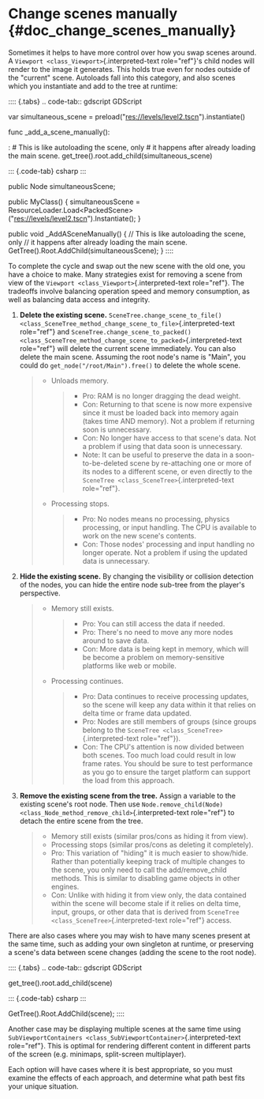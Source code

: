 # Change scenes manually {#doc_change_scenes_manually}

Sometimes it helps to have more control over how you swap scenes around.
A `Viewport <class_Viewport>`{.interpreted-text role="ref"}\'s child
nodes will render to the image it generates. This holds true even for
nodes outside of the \"current\" scene. Autoloads fall into this
category, and also scenes which you instantiate and add to the tree at
runtime:

:::: {.tabs}
.. code-tab:: gdscript GDScript

var simultaneous_scene =
preload(\"<res://levels/level2.tscn>\").instantiate()

func \_add_a_scene_manually():

:   \# This is like autoloading the scene, only \# it happens after
    already loading the main scene.
    get_tree().root.add_child(simultaneous_scene)

::: {.code-tab}
csharp
:::

public Node simultaneousScene;

public MyClass() { simultaneousScene =
ResourceLoader.Load\<PackedScene\>(\"<res://levels/level2.tscn>\").Instantiate();
}

public void \_AddASceneManually() { // This is like autoloading the
scene, only // it happens after already loading the main scene.
GetTree().Root.AddChild(simultaneousScene); }
::::

To complete the cycle and swap out the new scene with the old one, you
have a choice to make. Many strategies exist for removing a scene from
view of the `Viewport <class_Viewport>`{.interpreted-text role="ref"}.
The tradeoffs involve balancing operation speed and memory consumption,
as well as balancing data access and integrity.

1.  **Delete the existing scene.**
    `SceneTree.change_scene_to_file() <class_SceneTree_method_change_scene_to_file>`{.interpreted-text
    role="ref"} and
    `SceneTree.change_scene_to_packed() <class_SceneTree_method_change_scene_to_packed>`{.interpreted-text
    role="ref"} will delete the current scene immediately. You can also
    delete the main scene. Assuming the root node\'s name is \"Main\",
    you could do `get_node("/root/Main").free()` to delete the whole
    scene.

    > - Unloads memory.
    >
    >   > - Pro: RAM is no longer dragging the dead weight.
    >   > - Con: Returning to that scene is now more expensive since it
    >   >   must be loaded back into memory again (takes time AND
    >   >   memory). Not a problem if returning soon is unnecessary.
    >   > - Con: No longer have access to that scene\'s data. Not a
    >   >   problem if using that data soon is unnecessary.
    >   > - Note: It can be useful to preserve the data in a
    >   >   soon-to-be-deleted scene by re-attaching one or more of its
    >   >   nodes to a different scene, or even directly to the
    >   >   `SceneTree <class_SceneTree>`{.interpreted-text role="ref"}.
    >
    > - Processing stops.
    >
    >   > - Pro: No nodes means no processing, physics processing, or
    >   >   input handling. The CPU is available to work on the new
    >   >   scene\'s contents.
    >   > - Con: Those nodes\' processing and input handling no longer
    >   >   operate. Not a problem if using the updated data is
    >   >   unnecessary.

2.  **Hide the existing scene.** By changing the visibility or collision
    detection of the nodes, you can hide the entire node sub-tree from
    the player\'s perspective.

    > - Memory still exists.
    >
    >   > - Pro: You can still access the data if needed.
    >   > - Pro: There\'s no need to move any more nodes around to save
    >   >   data.
    >   > - Con: More data is being kept in memory, which will be become
    >   >   a problem on memory-sensitive platforms like web or mobile.
    >
    > - Processing continues.
    >
    >   > - Pro: Data continues to receive processing updates, so the
    >   >   scene will keep any data within it that relies on delta time
    >   >   or frame data updated.
    >   > - Pro: Nodes are still members of groups (since groups belong
    >   >   to the `SceneTree <class_SceneTree>`{.interpreted-text
    >   >   role="ref"}).
    >   > - Con: The CPU\'s attention is now divided between both
    >   >   scenes. Too much load could result in low frame rates. You
    >   >   should be sure to test performance as you go to ensure the
    >   >   target platform can support the load from this approach.

3.  **Remove the existing scene from the tree.** Assign a variable to
    the existing scene\'s root node. Then use
    `Node.remove_child(Node) <class_Node_method_remove_child>`{.interpreted-text
    role="ref"} to detach the entire scene from the tree.

    > - Memory still exists (similar pros/cons as hiding it from view).
    > - Processing stops (similar pros/cons as deleting it completely).
    > - Pro: This variation of \"hiding\" it is much easier to
    >   show/hide. Rather than potentially keeping track of multiple
    >   changes to the scene, you only need to call the add/remove_child
    >   methods. This is similar to disabling game objects in other
    >   engines.
    > - Con: Unlike with hiding it from view only, the data contained
    >   within the scene will become stale if it relies on delta time,
    >   input, groups, or other data that is derived from
    >   `SceneTree <class_SceneTree>`{.interpreted-text role="ref"}
    >   access.

There are also cases where you may wish to have many scenes present at
the same time, such as adding your own singleton at runtime, or
preserving a scene\'s data between scene changes (adding the scene to
the root node).

:::: {.tabs}
.. code-tab:: gdscript GDScript

get_tree().root.add_child(scene)

::: {.code-tab}
csharp
:::

GetTree().Root.AddChild(scene);
::::

Another case may be displaying multiple scenes at the same time using
`SubViewportContainers <class_SubViewportContainer>`{.interpreted-text
role="ref"}. This is optimal for rendering different content in
different parts of the screen (e.g. minimaps, split-screen multiplayer).

Each option will have cases where it is best appropriate, so you must
examine the effects of each approach, and determine what path best fits
your unique situation.
